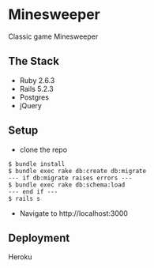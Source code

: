 # Minesweeper

Classic game Minesweeper

## The Stack

* Ruby 2.6.3
* Rails 5.2.3
* Postgres
* jQuery

## Setup

* clone the repo

```
$ bundle install
$ bundle exec rake db:create db:migrate
--- if db:migrate raises errors ---
$ bundle exec rake db:schema:load
--- end if ---
$ rails s
```

* Navigate to http://localhost:3000

## Deployment

Heroku